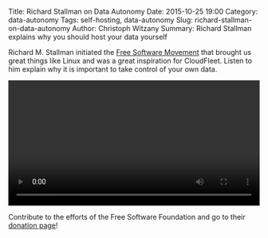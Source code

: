 Title: Richard Stallman on Data Autonomy
Date: 2015-10-25 19:00
Category: data-autonomy
Tags: self-hosting, data-autonomy
Slug: richard-stallman-on-data-autonomy
Author: Christoph Witzany
Summary: Richard Stallman explains why you should host your data yourself

Richard M. Stallman initiated the [Free Software Movement](http://www.fsf.org/)
that brought us great things like Linux and was a great inspiration for
CloudFleet. Listen to him explain why it is important to take control of your
own data.

<video controls style="width: 100%">
  <source src="{filename}/video/richard-stallman.webm" type="video/webm">
  <source src="{filename}/video/richard-stallman.mp4" type="video/mp4">
  Your browser does not support the <code>video</code> element.
</video>

Contribute to the efforts of the Free Software Foundation and go to their
[donation page](https://donate.fsf.org/?pk_campaign=cloudfleet&pk_kwd=donate)!
